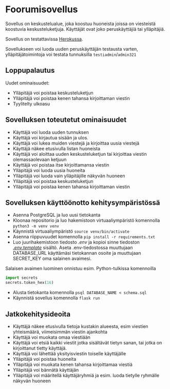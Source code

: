 # Foorumisovellus

Sovellus on keskustelualue, joka koostuu huoneista joissa on viesteistä koostuvia keskusteluketjuja. Käyttäjät ovat joko peruskäyttäjiä tai ylläpitäjiä.

Sovellus on testattavissa [Herokussa](https://glc-foorumi.herokuapp.com/).

Sovellukseen voi luoda uuden peruskäyttäjän testausta varten, ylläpitäjätoimintoja voi testata tunnuksilla `testiadmin`/`admin321`

## Loppupalautus

Uudet ominaisuudet:
- Ylläpitäjä voi poistaa keskusteluketjun
- Ylläpitäjä voi poistaa kenen tahansa kirjoittaman viestin
- Tyylitelty ulkoasu

## Sovelluksen toteutetut ominaisuudet

- Käyttäjä voi luoda uuden tunnuksen
- Käyttäjä voi kirjautua sisään ja ulos.
- Käyttäjä voi lukea muiden viestejä ja kirjoittaa uusia viestejä
- Käyttäjä näkee etusivulla listan huoneista
- Käyttäjä voi aloittaa uuden keskusteluketjun tai kirjoittaa viestin olemassaolevaan ketjuun
- Käyttäjä voi poistaa itse kirjoittamansa viestin
- Ylläpitäjä voi luoda uusia huoneita
- Ylläpitäjä voi luoda vain ylläpitäjille näkyvän huoneen
- Ylläpitäjä voi poistaa keskusteluketjun
- Ylläpitäjä voi poistaa kenen tahansa kirjoittaman viestin

## Sovelluksen käyttöönotto kehitysympäristössä

- Asenna PostgreSQL ja luo uusi tietokanta
- Kloonaa repositorio ja luo hakemistoon virtuaaliympäristö komennolla `python3 -m venv venv`
- Käynnistä virtuaaliympäristö `source venv/bin/activate`
- Asenna riippuvuudet komennolla `pip install -r requirements.txt`
- Luo juurihakemistoon tiedosto *.env* ja kopioi sinne tiedoston [*.env.template*](https://github.com/Ronttikasa/foorumisovellus/blob/main/.env.template) sisältö. Aseta .env-tiedostossa muuttujaan DATABASE_URL käyttämäsi tietokannan osoite ja muuttujaan SECRET_KEY oma salainen avaimesi.

Salaisen avaimen luominen onnistuu esim. Python-tulkissa komennoilla
``` python
import secrets
secrets.token_hex(16)
```
- Alusta tietokanta komennolla `psql DATABASE_NAME < schema.sql`
- Käynnistä sovellus komennolla `flask run`


## Jatkokehitysideoita

- Käyttäjä näkee etusivulla tietoja kustakin alueesta, esim viestien yhteismäärä, viimeisimmän viestin ajankohta
- Käyttäjä voi muokata omaa viestiään
- Käyttäjä voi etsiä kaikki viestit jotka sisältävät tietyn sanan, tai jotka on kirjoittanut tietty käyttäjä.
- Käyttäjä voi lähettää yksityisviestin toiselle käyttäjälle
- Ylläpitäjä voi poistaa huoneita
- Ylläpitäjä voi muokata kenen tahansa kirjoittamaa viestiä
- Ylläpitäjä voi bännätä käyttäjän
- Ylläpitäjä voi määritellä käyttäjäryhmiä ja esim. luoda tietylle ryhmälle näkyvän huoneen

